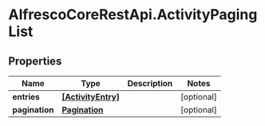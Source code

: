 # AlfrescoCoreRestApi.ActivityPagingList

## Properties
Name | Type | Description | Notes
------------ | ------------- | ------------- | -------------
**entries** | [**[ActivityEntry]**](ActivityEntry.md) |  | [optional] 
**pagination** | [**Pagination**](Pagination.md) |  | [optional] 


